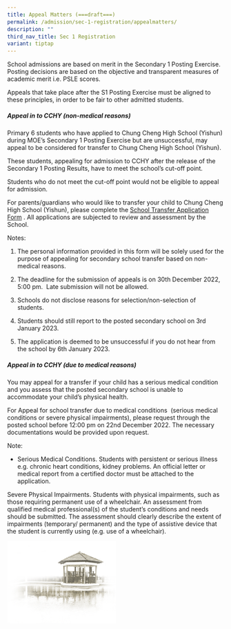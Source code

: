 ```yaml
---
title: Appeal Matters (===draft===)
permalink: /admission/sec-1-registration/appealmatters/
description: ""
third_nav_title: Sec 1 Registration
variant: tiptap
---
```

School admissions are based on merit in the Secondary 1 Posting Exercise. Posting decisions are based on the objective and transparent measures of academic merit i.e. PSLE scores.

Appeals that take place after the S1 Posting Exercise must be aligned to these principles, in order to be fair to other admitted students.

##### **Appeal in to CCHY (non-medical reasons)**<br>
Primary 6 students who have applied to Chung Cheng High School (Yishun) during MOE’s Secondary 1 Posting Exercise but are unsuccessful, may appeal to be considered for transfer to Chung Cheng High School (Yishun).

These students, appealing for admission to CCHY after the release of the Secondary 1 Posting Results, have to meet the school’s cut-off point.

Students who do not meet the cut-off point would not be eligible to appeal for admission.&nbsp;

For parents/guardians who would like to transfer your child to Chung Cheng High School (Yishun), please complete the [School Transfer Application Form](https://form.gov.sg/63a25475cf15ee0012a54d26) . All applications are subjected to review and assessment by the School.&nbsp;

Notes:

1.  The personal information provided in this form will be solely used for the purpose of appealing for secondary school transfer based on non-medical reasons.&nbsp;&nbsp;
    
2.  The deadline for the submission of appeals is on 30th December 2022, 5:00 pm.&nbsp; Late submission will not be allowed.
    
3.  Schools do not disclose reasons for selection/non-selection of students.&nbsp;
    
4.  Students should still report to the posted secondary school on 3rd January 2023.
    
5.  The application is deemed to be unsuccessful if you do not hear from the school by 6th January 2023.

##### **Appeal in to CCHY (due to medical reasons)**<br>
You may appeal for a transfer if your child has a serious medical condition and you assess that the posted secondary school is unable to accommodate your child’s physical health.&nbsp;

For Appeal for school transfer due to medical conditions&nbsp; (serious medical conditions or severe physical impairments), please request through the posted school before 12:00 pm on 22nd December 2022. The necessary documentations would be provided upon request.

Note:

*   Serious Medical Conditions. Students with persistent or serious illness e.g. chronic heart conditions, kidney problems. An official letter or medical report from a certified doctor must be attached to the application.
    

Severe Physical Impairments. Students with physical impairments, such as those requiring permanent use of a wheelchair. An assessment from qualified medical professional(s) of the student’s conditions and needs should be submitted. The assessment should clearly describe the extent of impairments (temporary/ permanent) and the type of assistive device that the student is currently using (e.g. use of a wheelchair).



<img src="/images/pavilion.png" style="width:50%">